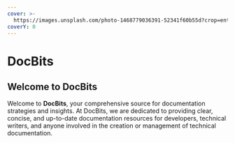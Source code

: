 ```yaml
---
cover: >-
  https://images.unsplash.com/photo-1468779036391-52341f60b55d?crop=entropy&cs=srgb&fm=jpg&ixid=M3wxOTcwMjR8MHwxfHNlYXJjaHw4fHxEb2N1bWVudHN8ZW58MHx8fHwxNzEwMzIxNTkyfDA&ixlib=rb-4.0.3&q=85
coverY: 0
---
```


# DocBits

## Welcome to DocBits

Welcome to **DocBits**, your comprehensive source for documentation strategies and insights. At DocBits, we are dedicated to providing clear, concise, and up-to-date documentation resources for developers, technical writers, and anyone involved in the creation or management of technical documentation.

###
